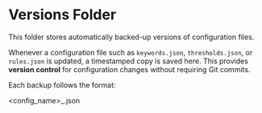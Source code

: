 # Versions Folder

This folder stores automatically backed-up versions of configuration files.

Whenever a configuration file such as `keywords.json`, `thresholds.json`, or `rules.json` is updated,
a timestamped copy is saved here. This provides **version control** for configuration changes
without requiring Git commits.

Each backup follows the format:

<config_name>_<YYYYMMDD-HHMMSS>.json